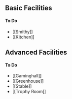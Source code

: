 ## Basic Facilities 

#### To Do 
- [[Smithy]]
- [[Kitchen]]

## Advanced Facilities

#### To Do 
* [[Gaminghall]]
* [[Greenhouse]]
* [[Stable]]
* [[Trophy Room]]

